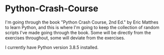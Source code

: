 # Python-Crash-Course
I'm going through the book "Python Crash Course, 2nd Ed." by Eric Matthes to learn Python, and this is where I'm going to keep the collection of random scripts I've made going through the book. Some will be directly from the exercises throughout, some will deviate from the exercises.

I currently have Python version 3.8.5 installed.
